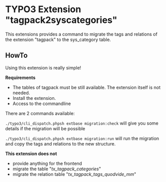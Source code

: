 # TYPO3 Extension "tagpack2syscategories"

This extensions provides a command to migrate the tags and relations of the extension "tagpack" to the sys_category table.

## HowTo

Using this extension is really simple!

**Requirements**

* The tables of tagpack must be still available. The extension itself is not needed. 
* Install the extension.
* Access to the commandline

There are 2 commands available:

`./typo3/cli_dispatch.phpsh extbase migration:check` will give you some details if the migration will be possible

`./typo3/cli_dispatch.phpsh extbase migration:run` will run the migration and copy the tags and relations to the new structure.

**This extension does not**

* provide anything for the frontend
* migrate the table "*tx_tagpack_categories*"
* migrate the relation table "*tx_tagpack_tags_quodvide_mm*"

